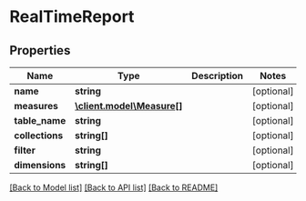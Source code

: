 # RealTimeReport

## Properties
Name | Type | Description | Notes
------------ | ------------- | ------------- | -------------
**name** | **string** |  | [optional] 
**measures** | [**\client.model\Measure[]**](Measure.md) |  | [optional] 
**table_name** | **string** |  | [optional] 
**collections** | **string[]** |  | [optional] 
**filter** | **string** |  | [optional] 
**dimensions** | **string[]** |  | [optional] 

[[Back to Model list]](../README.md#documentation-for-models) [[Back to API list]](../README.md#documentation-for-api-endpoints) [[Back to README]](../README.md)


